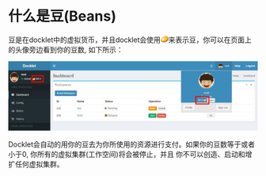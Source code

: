# 什么是豆(Beans) #

豆是在docklet中的虚拟货币，并且docklet会使用<img src="../images/bean.png">来表示豆，你可以在页面上的头像旁边看到你的豆数,
如下所示：

<img src='../images/beansamount.jpg'>

Docklet会自动的用你的豆去为你所使用的资源进行支付。如果你的豆数等于或者小于0, 你所有的虚拟集群(工作空间)将会被停止，并且
你不可以创造、启动和增扩任何虚拟集群。
